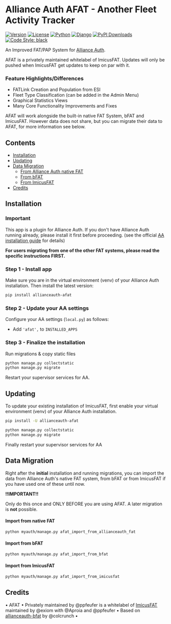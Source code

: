 # Alliance Auth AFAT - Another Fleet Activity Tracker

[![Version](https://img.shields.io/pypi/v/allianceauth-afat?label=release)](https://pypi.org/project/allianceauth-afat/)
[![License](https://img.shields.io/badge/license-GPLv3-green)](https://pypi.org/project/allianceauth-afat/)
[![Python](https://img.shields.io/pypi/pyversions/allianceauth-afat)](https://pypi.org/project/allianceauth-afat/)
[![Django](https://img.shields.io/pypi/djversions/allianceauth-afat?label=django)](https://pypi.org/project/allianceauth-afat/)
[![PyPI Downloads](https://img.shields.io/pypi/dm/allianceauth-afat)](https://pypi.org/project/allianceauth-afat/)
[![Code Style: black](https://img.shields.io/badge/code%20style-black-000000.svg)](http://black.readthedocs.io/en/latest/)

An Improved FAT/PAP System for [Alliance Auth](https://gitlab.com/allianceauth/allianceauth).

AFAT is a privately maintained whitelabel of ImicusFAT. Updates will only be pushed when ImicusFAT get updates to keep on par with it.

### Feature Highlights/Differences
- FATLink Creation and Population from ESI
- Fleet Type Classification (can be added in the Admin Menu)
- Graphical Statistics Views
- Many Core Functionality Improvements and Fixes

AFAT will work alongside the built-in native FAT System, bFAT and ImicusFAT.
However data does not share, but you can migrate their data to AFAT, for more information see below.

## Contents

- [Installation](#installation)
- [Updating](#updating)
- [Data Migration](#data-migration)
    - [From Alliance Auth native FAT](#from-alliance-auth-native-fat)
    - [From bFAT](#from-bfat)
    - [From ImicusFAT](#from-imicusfat)
- [Credits](#credits)

## Installation

### Important
This app is a plugin for Alliance Auth. If you don't have Alliance Auth running already,
please install it first before proceeding.
(see the official [AA installation guide](https://allianceauth.readthedocs.io/en/latest/installation/allianceauth.html) for details)

**For users migrating from one of the other FAT systems, please read the specific instructions FIRST.**

### Step 1 - Install app

Make sure you are in the virtual environment (venv) of your Alliance Auth installation.
Then install the latest version:

```bash
pip install allianceauth-afat
```

### Step 2 - Update your AA settings

Configure your AA settings (`local.py`) as follows:

- Add `'afat',` to `INSTALLED_APPS`

### Step 3 - Finalize the installation

Run migrations & copy static files

```bash
python manage.py collectstatic
python manage.py migrate
```

Restart your supervisor services for AA.

## Updating

To update your existing installation of ImicusFAT, first enable your
virtual environment (venv) of your Alliance Auth installation.

```bash
pip install -U allianceauth-afat

python manage.py collectstatic
python manage.py migrate
```

Finally restart your supervisor services for AA

## Data Migration

Right after the **initial** installation and running migrations,
you can import the data from Alliance Auth's native FAT system,
from bFAT or from ImicusFAT if you have used one of these until now.

**!!IMPORTANT!!**

Only do this once and ONLY BEFORE you are using AFAT. A later migration is **not** possible.


#### Import from native FAT

```bash
python myauth/manage.py afat_import_from_allianceauth_fat
```


#### Import from bFAT

```bash
python myauth/manage.py afat_import_from_bfat
```


#### Import from ImicusFAT

```bash
python myauth/manage.py afat_import_from_imicusfat
```

## Credits
• AFAT • Privately maintained by @ppfeufer is a whitelabel of
[ImicusFAT](https://gitlab.com/evictus.iou/allianceauth-imicusfat) maintained by @exiom with @Aproia and @ppfeufer
• Based on [allianceauth-bfat](https://gitlab.com/colcrunch/allianceauth-bfat) by @colcrunch •
